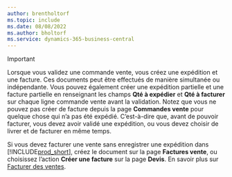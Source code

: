 ```yaml
---
author: brentholtorf
ms.topic: include
ms.date: 08/08/2022
ms.author: bholtorf
ms.service: dynamics-365-business-central
---
```

> [!IMPORTANT]
> Lorsque vous validez une commande vente, vous créez une expédition et une facture. Ces documents peut être effectués de manière simultanée ou indépendante. Vous pouvez également créer une expédition partielle et une facture partielle en renseignant les champs **Qté à expédier** et **Qté à facturer** sur chaque ligne commande vente avant la validation. Notez que vous ne pouvez pas créer de facture depuis la page **Commandes vente** pour quelque chose qui n’a pas été expédié. C’est-à-dire que, avant de pouvoir facturer, vous devez avoir validé une expédition, ou vous devez choisir de livrer et de facturer en même temps.
>
> Si vous devez facturer une vente sans enregistrer une expédition dans [!INCLUDE[prod_short](prod_short.md)], créez le document sur la page **Factures vente**, ou choisissez l’action **Créer une facture** sur la page **Devis**. En savoir plus sur [Facturer des ventes](../sales-how-invoice-sales.md).
